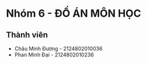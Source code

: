 # Nhóm 6 - ĐỒ ÁN MÔN HỌC
## Thành viên
- Châu Minh Đương - 2124802010036
- Phan Minh Đại - 2124802010236
